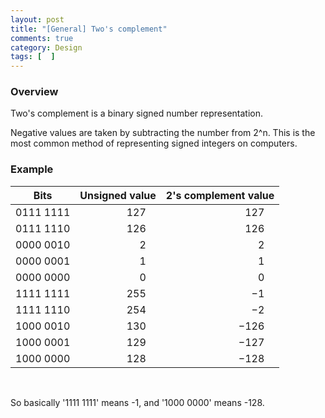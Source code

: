 ```yaml
---
layout: post
title: "[General] Two's complement"
comments: true
category: Design
tags: [  ]
---
```


### Overview

Two's complement is a binary signed number representation.

Negative values are taken by subtracting the number from 2^n. This is the most common method of representing signed integers on computers.

### Example

<table class="wikitable sortable jquery-tablesorter" style="text-align: center;">
<thead><tr>
<th class="headerSort bg-color bg-img font-color" tabindex="0" role="columnheader button" title="Sort ascending">Bits</th>
<th class="headerSort bg-color bg-img font-color" tabindex="0" role="columnheader button" title="Sort ascending">Unsigned value</th>
<th class="headerSort bg-color bg-img font-color" tabindex="0" role="columnheader button" title="Sort ascending">2's complement value</th>
</tr></thead><tbody>
<tr>
<td class="bg-color bg-img font-color">0111 1111</td>
<td align="right" class="bg-color bg-img font-color">127 </td>
<td align="right" class="bg-color bg-img font-color">127 </td>
</tr>
<tr>
<td class="bg-color bg-img font-color">0111 1110</td>
<td align="right" class="bg-color bg-img font-color">126 </td>
<td align="right" class="bg-color bg-img font-color">126 </td>
</tr>
<tr>
<td class="bg-color bg-img font-color">0000 0010</td>
<td align="right" class="bg-color bg-img font-color">2 </td>
<td align="right" class="bg-color bg-img font-color">2 </td>
</tr>
<tr>
<td class="bg-color bg-img font-color">0000 0001</td>
<td align="right" class="bg-color bg-img font-color">1 </td>
<td align="right" class="bg-color bg-img font-color">1 </td>
</tr>
<tr>
<td class="bg-color bg-img font-color">0000&nbsp;0000</td>
<td align="right" class="bg-color bg-img font-color">0 </td>
<td align="right" class="bg-color bg-img font-color">0 </td>
</tr>
<tr>
<td class="bg-color bg-img font-color">1111 1111</td>
<td align="right" class="bg-color bg-img font-color">255 </td>
<td align="right" class="bg-color bg-img font-color">−1 </td>
</tr>
<tr>
<td class="bg-color bg-img font-color">1111 1110</td>
<td align="right" class="bg-color bg-img font-color">254 </td>
<td align="right" class="bg-color bg-img font-color">−2 </td>
</tr>
<tr>
<td class="bg-color bg-img font-color">1000 0010</td>
<td align="right" class="bg-color bg-img font-color">130 </td>
<td align="right" class="bg-color bg-img font-color">−126 </td>
</tr>
<tr>
<td class="bg-color bg-img font-color">1000 0001</td>
<td align="right" class="bg-color bg-img font-color">129 </td>
<td align="right" class="bg-color bg-img font-color">−127 </td>
</tr>
<tr>
<td class="bg-color bg-img font-color">1000 0000</td>
<td align="right" class="bg-color bg-img font-color">128 </td>
<td align="right" class="bg-color bg-img font-color">−128 </td>
</tr>
</tbody><tfoot></tfoot></table>
<br/>

So basically '1111 1111' means -1, and '1000 0000' means -128. 
